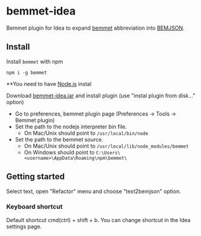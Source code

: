 # bemmet-idea
Bemmet plugin for Idea to expand [bemmet](https://github.com/tadatuta/bemmet) abbreviation into [BEMJSON](https://en.bem.info/technology/bemjson/).

## Install

Install `bemmet` with npm
```
npm i -g bemmet
```

**You need to have [Node.js](http://nodejs.org) instal

Download [bemmet-idea.jar](https://github.com/amel-true/bemmet-idea/raw/master/bemmet-idea.jar) and install plugin (use "instal plugin from disk..." option)

* Go to preferences, bemmet plugin page (Preferences -> Tools -> Bemmet plugin)
* Set the path to the nodejs interpreter bin file. 
  * On Mac/Unix should point to ```/usr/local/bin/node```
* Set the path to the bemmet source.
  * On Mac/Unix should point to ```/usr/local/lib/node_modules/bemmet```
  * On Windows should point to  ```C:\Users\<username>\AppData\Roaming\npm\bemmet\```

## Getting started

Select text, open "Refactor" menu and choose "text2bemjson" option.

### Keyboard shortcut

Default shortcut cmd(ctrl) + shift + b. You can change shortcut in the Idea settings page.
